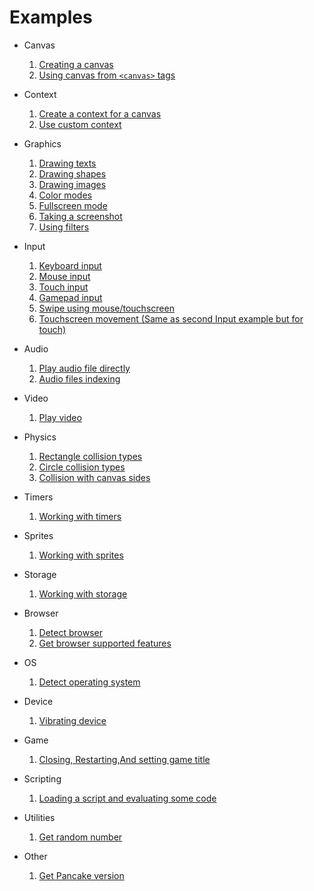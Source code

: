 # Examples
- Canvas
  1. [Creating a canvas](https://rabios.github.io/Pancake/examples/canvas_01.html)
  2. [Using canvas from `<canvas>` tags](https://rabios.github.io/Pancake/examples/canvas_02.html)

- Context
  1. [Create a context for a canvas](https://rabios.github.io/Pancake/examples/context_01.html)
  2. [Use custom context](https://rabios.github.io/Pancake/examples/context_02.html)

- Graphics
  1. [Drawing texts](https://rabios.github.io/Pancake/examples/graphics_01.html)
  2. [Drawing shapes](https://rabios.github.io/Pancake/examples/graphics_02.html)
  3. [Drawing images](https://rabios.github.io/Pancake/examples/graphics_03.html)
  4. [Color modes](https://rabios.github.io/Pancake/examples/graphics_04.html)
  5. [Fullscreen mode](https://rabios.github.io/Pancake/examples/graphics_05.html)
  6. [Taking a screenshot](https://rabios.github.io/Pancake/examples/graphics_06.html)
  7. [Using filters](https://rabios.github.io/Pancake/examples/graphics_07.html)

- Input
  1. [Keyboard input](https://rabios.github.io/Pancake/examples/input_01.html)
  2. [Mouse input](https://rabios.github.io/Pancake/examples/input_02.html)
  3. [Touch input](https://rabios.github.io/Pancake/examples/input_03.html)
  4. [Gamepad input](https://rabios.github.io/Pancake/examples/input_04.html)
  5. [Swipe using mouse/touchscreen](https://rabios.github.io/Pancake/examples/input_05.html)
  6. [Touchscreen movement (Same as second Input example but for touch)](https://rabios.github.io/Pancake/examples/input_06.html)

- Audio
  1. [Play audio file directly](https://rabios.github.io/Pancake/examples/audio_01.html)
  2. [Audio files indexing](https://rabios.github.io/Pancake/examples/audio_02.html)

- Video
  1. [Play video](https://rabios.github.io/Pancake/examples/video_01.html)

- Physics
  1. [Rectangle collision types](https://rabios.github.io/Pancake/examples/physics_01.html)
  2. [Circle collision types](https://rabios.github.io/Pancake/examples/physics_02.html)
  3. [Collision with canvas sides](https://rabios.github.io/Pancake/examples/physics_03.html)

- Timers
  1. [Working with timers](https://rabios.github.io/Pancake/examples/timers_01.html)

- Sprites
  1. [Working with sprites](https://rabios.github.io/Pancake/examples/sprite_01.html)

- Storage
  1. [Working with storage](https://rabios.github.io/Pancake/examples/storage_01.html)

- Browser
  1. [Detect browser](https://rabios.github.io/Pancake/examples/browser_01.html)
  2. [Get browser supported features](https://rabios.github.io/Pancake/examples/browser_02.html)


- OS
  1. [Detect operating system](https://rabios.github.io/Pancake/examples/os_01.html)

- Device
  1. [Vibrating device](https://rabios.github.io/Pancake/examples/device_01.html)

- Game
  1. [Closing, Restarting,And setting game title](https://rabios.github.io/Pancake/examples/game_01.html)

- Scripting
  1. [Loading a script and evaluating some code](https://rabios.github.io/Pancake/examples/script_01.html)

- Utilities
  1. [Get random number](https://rabios.github.io/Pancake/examples/util_01.html)

- Other
  1. [Get Pancake version](https://rabios.github.io/Pancake/examples/pancake_version.html)